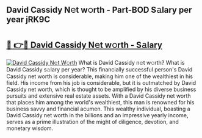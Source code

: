 ## David Cassidy N𝚎t w𝚘rth - Part-BOD S𝚊lary per year jRK9C

# <h2><a href="http://gc3hs6.nevu.top/?p=David+Cassidy">🔗 👉🔴 David Cassidy N𝚎t w𝚘rth - S𝚊lary</a></h2>

[![David Cassidy N𝚎t W𝚘rth](https://i.imgur.com/Oavwk0R.jpeg)](http://gc3hs6.nevu.top/?p=David+Cassidy)
What is David Cassidy n𝚎t w𝚘rth? What is David Cassidy s𝚊lary per year?
This financially successful person's David Cassidy net worth is considerable, making him one of the wealthiest in his field. His income from his job is considerable, but it is outmatched by David Cassidy net worth, which is thought to be amplified by his diverse business pursuits and extensive real estate assets. With a David Cassidy net worth that places him among the world's wealthiest, this man is renowned for his business savvy and financial acumen. This wealthy individual, boasting a David Cassidy net worth in the billions and an impressive yearly income, serves as a prime illustration of the might of diligence, devotion, and monetary wisdom.
